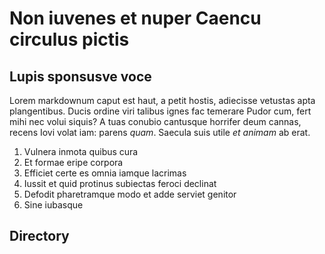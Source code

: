 <attributes title="Home">

# Non iuvenes et nuper Caencu circulus pictis

<template file="alert.html" heading="false" alert-text="Heads up!"></template>

## Lupis sponsusve voce

Lorem markdownum caput est haut, a petit hostis, adiecisse vetustas apta
plangentibus. Ducis ordine viri talibus ignes fac temerare Pudor cum, fert mihi
nec volui siquis? A tuas conubio cantusque horrifer deum cannas, recens Iovi
volat iam: parens *quam*. Saecula suis utile *et animam* ab erat.

1. Vulnera inmota quibus cura
2. Et formae eripe corpora
3. Efficiet certe es omnia iamque lacrimas
4. Iussit et quid protinus subiectas feroci declinat
5. Defodit pharetramque modo et adde serviet genitor
6. Sine iubasque

## Directory

<directory></directory>
